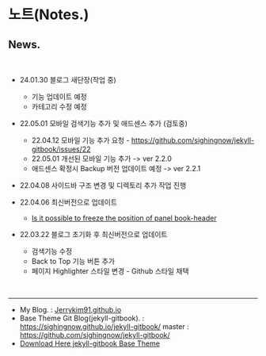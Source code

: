 # 노트(Notes.)

## News.

<br>

- 24.01.30 블로그 새단장(작업 중)
    - 기능 업데이트 예정 
    - 카테고리 수정 예정 

- 22.05.01 모바일 검색기능 추가 및 애드센스 추가 (검토중) 
    - 22.04.12  모바일 기능 추가 요청 - https://github.com/sighingnow/jekyll-gitbook/issues/22
    - 22.05.01 개선된 모바일 기능 추가 -> ver 2.2.0
    - 애드센스 확정시 Backup 버전 업데이트 예정 -> ver 2.2.1

- 22.04.08 사이드바 구조 변경 및 디렉토리 추가 작업 진행 

- 22.04.06 최신버전으로 업데이트
    - [Is it possible to freeze the position of panel book-header](https://github.com/sighingnow/jekyll-gitbook/issues/18)

- 22.03.22 블로그 초기화 후 최신버전으로 업데이트
    - 검색기능 수정
    - Back to Top 기능 버튼 추가    
    - 페이지 Highlighter 스타일 변경 - Github 스타일 채택 

<br>

---



<!-- #  My Blog. : [Jerrykim91.github.io](https://Jerrykim91.github.io/) -->

- My Blog. : [Jerrykim91.github.io](https://Jerrykim91.github.io/)
- Base Theme Git Blog(jekyll-gitbook). : https://sighingnow.github.io/jekyll-gitbook/
                                master : https://github.com/sighingnow/jekyll-gitbook/
- [Download Here jekyll-gitbook Base Theme](https://github.com/sighingnow/jekyll-gitbook/archive/master.zip)

<br>

<!-- ### Sample  -->
<!-- https://github.com/madplay/madplay.github.io/blob/master/timeline.html -->
<!-- https://app.travis-ci.com/github/Jerrykim91/jerrykim91.github.io/settings -->


<!-- https://github.com/algolia/algoliasearch-jekyll-hyde -->
<!-- https://github.com/algolia/jekyll-algolia-example -->
<!-- https://community.algolia.com/jekyll-algolia-example/ -->
<!-- https://github.com/algolia/algoliasearch-jekyll -->
<!-- https://github.com/algolia/jekyll-algolia -->


<!-- https://github.com/algolia/algoliasearch-client-javascript -->
<!-- https://www.algolia.com/apps/SX0PUH59XX/explorer/browse/Jerry's_CodeBook?searchMode=search -->
<!-- https://github.com/mmistakes/minimal-mistakes/blob/master/_includes/head.html -->
